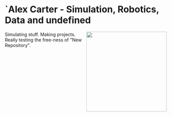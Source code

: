 # `Alex Carter - Simulation, Robotics, Data and undefined

<img align="right" src="https://avatars.githubusercontent.com/u/6971875?v=4" width="250" height="250">

Simulating stuff. Making projects. Really testing the free-ness of "New Repository".

